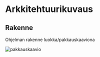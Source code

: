 # Arkkitehtuurikuvaus

## Rakenne

Ohjelman rakenne luokka/pakkauskaaviona

![pakkauskaavio](https://user-images.githubusercontent.com/48988852/115379882-a64def80-a1da-11eb-9461-97eba953a3ff.png)
